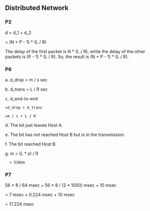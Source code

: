 ## Distributed Network

### P2

d = d_1 + d_2

  = (N + P - 1) * (L / R)

The delay of the first packet is N \* (L / R), while the delay of the other packets is (P - 1) \* (L / R). So, the result is (N + P - 1) \* (L / R).

### P6
a.  d_drop = m / s sec

b.  d_trans = L / R sec

c.  d_end-to-end

    =d_drop + d_trans

    =m / s + L / R

d.  The bit just leaves Host A.

e.  The bit has not reached Host B but is in the transmission.

f.  The bit reached Host B.

g.  m = (L \* s) / R

      = 536km

### P7

56 * 8 / 64 msec + 56 * 8 / (2 * 1000) msec + 10 msec

= 7 msec + 0.224 msec + 10 msec

= 17.224 msec
